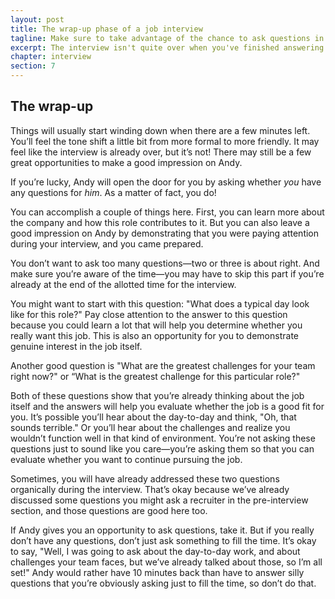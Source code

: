 ```yaml
---
layout: post
title: The wrap-up phase of a job interview
tagline: Make sure to take advantage of the chance to ask questions in your job interviews
excerpt: The interview isn't quite over when you've finished answering questions. There's still an opportunity to excel in your job interview.
chapter: interview
section: 7
---
```


## The wrap-up

Things will usually start winding down when there are a few minutes left. You’ll feel the tone shift a little bit from more formal to more friendly. It may feel like the interview is already over, but it’s not! There may still be a few great opportunities to make a good impression on Andy.

If you’re lucky, Andy will open the door for you by asking whether *you* have any questions for *him*. As a matter of fact, you do!

You can accomplish a couple of things here. First, you can learn more about the company and how this role contributes to it. But you can also leave a good impression on Andy by demonstrating that you were paying attention during your interview, and you came prepared.

You don’t want to ask too many questions—two or three is about right. And make sure you’re aware of the time—you may have to skip this part if you’re already at the end of the allotted time for the interview. 

You might want to start with this question: "What does a typical day look like for this role?" Pay close attention to the answer to this question because you could learn a lot that will help you determine whether you really want this job. This is also an opportunity for you to demonstrate genuine interest in the job itself.

Another good question is "What are the greatest challenges for your team right now?" or “What is the greatest challenge for this particular role?"

Both of these questions show that you’re already thinking about the job itself and the answers will help you evaluate whether the job is a good fit for you. It’s possible you’ll hear about the day-to-day and think, "Oh, that sounds terrible." Or you’ll hear about the challenges and realize you wouldn’t function well in that kind of environment. You’re not asking these questions just to sound like you care—you’re asking them so that you can evaluate whether you want to continue pursuing the job.

Sometimes, you will have already addressed these two questions organically during the interview. That’s okay because we’ve already discussed some questions you might ask a recruiter in the pre-interview section, and those questions are good here too.

If Andy gives you an opportunity to ask questions, take it. But if you really don’t have any questions, don’t just ask something to fill the time. It’s okay to say, "Well, I was going to ask about the day-to-day work, and about challenges your team faces, but we’ve already talked about those, so I’m all set!" Andy would rather have 10 minutes back than have to answer silly questions that you’re obviously asking just to fill the time, so don’t do that.

<script async id="_ck_1523" src="https://forms.convertkit.com/1523?v=5"></script>
